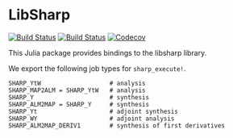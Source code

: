 # LibSharp

[![Build Status](https://travis-ci.com/ziotom78/LibSharp.jl.svg?branch=master)](https://travis-ci.com/ziotom78/LibSharp.jl)
[![Build Status](https://ci.appveyor.com/api/projects/status/github/ziotom78/LibSharp.jl?svg=true)](https://ci.appveyor.com/project/ziotom78/LibSharp-jl)
[![Codecov](https://codecov.io/gh/ziotom78/LibSharp.jl/branch/master/graph/badge.svg)](https://codecov.io/gh/ziotom78/LibSharp.jl)

This Julia package provides bindings to the libsharp library.

We export the following job types for `sharp_execute!`.
```
SHARP_YtW                   # analysis
SHARP_MAP2ALM = SHARP_YtW   # analysis
SHARP_Y                     # synthesis
SHARP_ALM2MAP = SHARP_Y     # synthesis
SHARP_Yt                    # adjoint synthesis
SHARP_WY                    # adjoint analysis
SHARP_ALM2MAP_DERIV1        # synthesis of first derivatives
```

